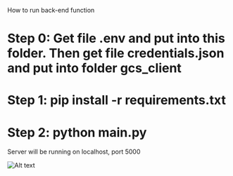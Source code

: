 How to run back-end function

# Step 0: Get file .env and put into this folder. Then get file credentials.json and put into folder gcs_client
# Step 1: pip install -r requirements.txt
# Step 2: python main.py

Server will be running on localhost, port 5000

<img src="backend_degisn.jpg" alt="Alt text">